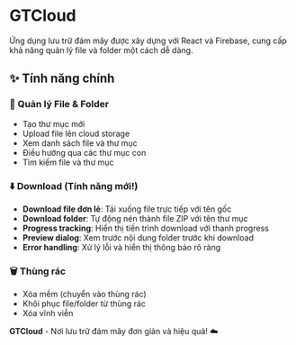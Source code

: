 # GTCloud

Ứng dụng lưu trữ đám mây được xây dựng với React và Firebase, cung cấp khả năng quản lý file và folder một cách dễ dàng.

## ✨ Tính năng chính

### 📁 Quản lý File & Folder
- Tạo thư mục mới
- Upload file lên cloud storage
- Xem danh sách file và thư mục
- Điều hướng qua các thư mục con
- Tìm kiếm file và thư mục

### ⬇️ Download (Tính năng mới!)
- **Download file đơn lẻ**: Tải xuống file trực tiếp với tên gốc
- **Download folder**: Tự động nén thành file ZIP với tên thư mục
- **Progress tracking**: Hiển thị tiến trình download với thanh progress
- **Preview dialog**: Xem trước nội dung folder trước khi download
- **Error handling**: Xử lý lỗi và hiển thị thông báo rõ ràng

### 🗑️ Thùng rác
- Xóa mềm (chuyển vào thùng rác)
- Khôi phục file/folder từ thùng rác
- Xóa vĩnh viễn

**GTCloud** - Nơi lưu trữ đám mây đơn giản và hiệu quả! ☁️
